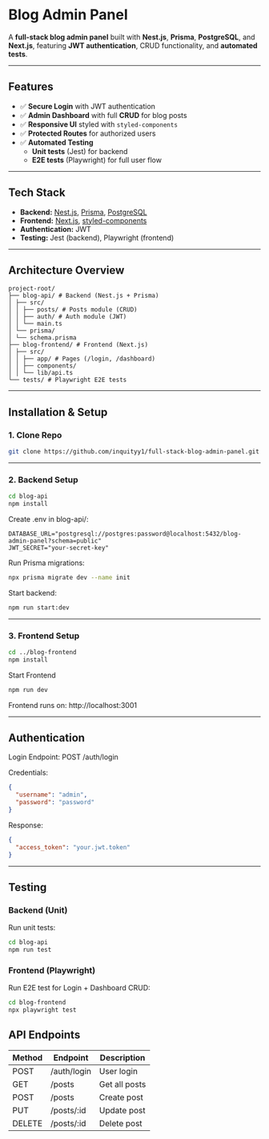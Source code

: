 # Blog Admin Panel

A **full-stack blog admin panel** built with **Nest.js**, **Prisma**, **PostgreSQL**, and **Next.js**, featuring **JWT authentication**, CRUD functionality, and **automated tests**.

---

## Features

- ✅ **Secure Login** with JWT authentication
- ✅ **Admin Dashboard** with full **CRUD** for blog posts
- ✅ **Responsive UI** styled with `styled-components`
- ✅ **Protected Routes** for authorized users
- ✅ **Automated Testing**
  - **Unit tests** (Jest) for backend
  - **E2E tests** (Playwright) for full user flow

---

## Tech Stack

- **Backend:** [Nest.js](https://nestjs.com/), [Prisma](https://www.prisma.io/), [PostgreSQL](https://www.postgresql.org/)
- **Frontend:** [Next.js](https://nextjs.org/), [styled-components](https://styled-components.com/)
- **Authentication:** JWT
- **Testing:** Jest (backend), Playwright (frontend)

---

## Architecture Overview

```text
project-root/
├── blog-api/ # Backend (Nest.js + Prisma)
│ ├── src/
│ │ ├── posts/ # Posts module (CRUD)
│ │ ├── auth/ # Auth module (JWT)
│ │ └── main.ts
│ └── prisma/
│ └── schema.prisma
├── blog-frontend/ # Frontend (Next.js)
│ ├── src/
│ │ ├── app/ # Pages (/login, /dashboard)
│ │ ├── components/
│ │ └── lib/api.ts
└── tests/ # Playwright E2E tests
```

---

## Installation & Setup

### 1. Clone Repo

```bash
git clone https://github.com/inquityy1/full-stack-blog-admin-panel.git
```

---

### 2. Backend Setup

```bash
cd blog-api
npm install
```

Create .env in blog-api/:

```
DATABASE_URL="postgresql://postgres:password@localhost:5432/blog-admin-panel?schema=public"
JWT_SECRET="your-secret-key"
```

Run Prisma migrations:

```bash
npx prisma migrate dev --name init
```

Start backend:

```bash
npm run start:dev
```

---

### 3. Frontend Setup

```bash
cd ../blog-frontend
npm install
```

Start Frontend

```bash
npm run dev
```

Frontend runs on: http://localhost:3001

---

## Authentication

Login Endpoint: POST /auth/login

Credentials:

```json
{
  "username": "admin",
  "password": "password"
}
```

Response:

```json
{
  "access_token": "your.jwt.token"
}
```

---

## Testing

### Backend (Unit)

Run unit tests:

```bash
cd blog-api
npm run test
```

### Frontend (Playwright)

Run E2E test for Login + Dashboard CRUD:

```bash
cd blog-frontend
npx playwright test
```

## API Endpoints

| Method | Endpoint    | Description   |
| ------ | ----------- | ------------- |
| POST   | /auth/login | User login    |
| GET    | /posts      | Get all posts |
| POST   | /posts      | Create post   |
| PUT    | /posts/\:id | Update post   |
| DELETE | /posts/\:id | Delete post   |
